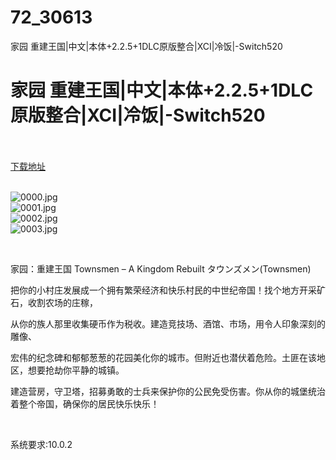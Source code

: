 # 72_30613
家园 重建王国|中文|本体+2.2.5+1DLC原版整合|XCI|冷饭|-Switch520
# 家园 重建王国|中文|本体+2.2.5+1DLC原版整合|XCI|冷饭|-Switch520
 <br/></br>
[下载地址](https://www.switch520.cc/article/30613 "下载地址")
<br/></br>

<p><img title="0000.jpg" src="https://www.switch520.cc/muke_img/2022_05_02_13be918243f14.jpg" alt="0000.jpg"><br>
<img title="0001.jpg" src="https://www.switch520.cc/muke_img/2022_05_02_45fcb0fe940d2.jpg" alt="0001.jpg"><br>
<img title="0002.jpg" src="https://www.switch520.cc/muke_img/2022_05_02_f00f7a79b0aa5.jpg" alt="0002.jpg"><br>
<img title="0003.jpg" src="https://www.switch520.cc/muke_img/2022_05_02_f973c5db31ae1.jpg" alt="0003.jpg"></p>
<p>&nbsp;</p>
<p>家园：重建王国 Townsmen – A Kingdom Rebuilt タウンズメン(Townsmen)</p>
<p>把你的小村庄发展成一个拥有繁荣经济和快乐村民的中世纪帝国！找个地方开采矿石，收割农场的庄稼，</p>
<p>从你的族人那里收集硬币作为税收。建造竞技场、酒馆、市场，用令人印象深刻的雕像、</p>
<p>宏伟的纪念碑和郁郁葱葱的花园美化你的城市。但附近也潜伏着危险。土匪在该地区，想要抢劫你平静的城镇。</p>
<p>建造营房，守卫塔，招募勇敢的士兵来保护你的公民免受伤害。你从你的城堡统治着整个帝国，确保你的居民快乐快乐！</p>
<p>&nbsp;</p>
<p>系统要求:10.0.2</p>



